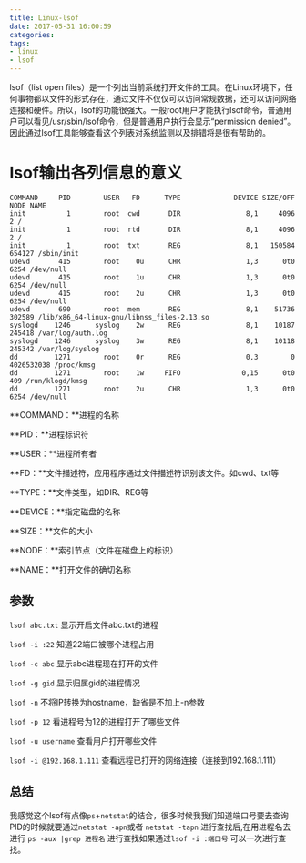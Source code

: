 ```yaml
---
title: Linux-lsof
date: 2017-05-31 16:00:59
categories:
tags:
- linux
- lsof
---
```


lsof（list open files）是一个列出当前系统打开文件的工具。在Linux环境下，任何事物都以文件的形式存在，通过文件不仅仅可以访问常规数据，还可以访问网络连接和硬件。所以，lsof的功能很强大。一般root用户才能执行lsof命令，普通用户可以看见/usr/sbin/lsof命令，但是普通用户执行会显示“permission denied”。因此通过lsof工具能够查看这个列表对系统监测以及排错将是很有帮助的。

<!--more-->

# lsof输出各列信息的意义
```shell
COMMAND     PID        USER   FD      TYPE             DEVICE SIZE/OFF       NODE NAME
init          1        root  cwd       DIR                8,1     4096          2 /
init          1        root  rtd       DIR                8,1     4096          2 /
init          1        root  txt       REG                8,1   150584     654127 /sbin/init
udevd       415        root    0u      CHR                1,3      0t0       6254 /dev/null
udevd       415        root    1u      CHR                1,3      0t0       6254 /dev/null
udevd       415        root    2u      CHR                1,3      0t0       6254 /dev/null
udevd       690        root  mem       REG                8,1    51736     302589 /lib/x86_64-linux-gnu/libnss_files-2.13.so
syslogd    1246      syslog    2w      REG                8,1    10187     245418 /var/log/auth.log
syslogd    1246      syslog    3w      REG                8,1    10118     245342 /var/log/syslog
dd         1271        root    0r      REG                0,3        0 4026532038 /proc/kmsg
dd         1271        root    1w     FIFO               0,15      0t0        409 /run/klogd/kmsg
dd         1271        root    2u      CHR                1,3      0t0       6254 /dev/null
```

**COMMAND：**进程的名称 

**PID：**进程标识符

**USER：**进程所有者

**FD：**文件描述符，应用程序通过文件描述符识别该文件。如cwd、txt等 

**TYPE：**文件类型，如DIR、REG等

**DEVICE：**指定磁盘的名称

**SIZE：**文件的大小

**NODE：**索引节点（文件在磁盘上的标识）

**NAME：**打开文件的确切名称

## 参数

`lsof abc.txt` 显示开启文件abc.txt的进程

`lsof -i :22` 知道22端口被哪个进程占用

`lsof -c abc` 显示abc进程现在打开的文件

`lsof -g gid` 显示归属gid的进程情况

`lsof -n` 不将IP转换为hostname，缺省是不加上-n参数

`lsof -p 12` 看进程号为12的进程打开了哪些文件

`lsof -u username` 查看用户打开哪些文件

`lsof -i @192.168.1.111` 查看远程已打开的网络连接（连接到192.168.1.111）

## 总结 

我感觉这个lsof有点像`ps`+`netstat`的结合，很多时候我我们知道端口号要去查询PID的时候就要通过`netstat -apn`或者 `netstat -tapn` 进行查找后,在用进程名去进行 `ps -aux |grep 进程名` 进行查找如果通过`lsof -i :端口号` 可以一次进行查找。

